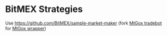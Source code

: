 # BitMEX Strategies

Use https://github.com/BitMEX/sample-market-maker (fork [MtGox tradebot](https://github.com/chrisacheson/liquidbot) for [MtGox wrapper](https://github.com/ezl/mtgox))